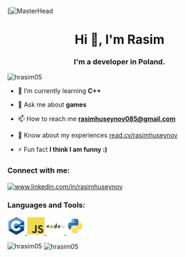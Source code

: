  [![MasterHead](https://r.resimlink.com/0Ibi4HQn.png)
<h1 align="center">Hi 👋, I'm Rasim</h1>
<h3 align="center">I'm a developer in Poland.</h3>

<p align="left"> <img src="https://komarev.com/ghpvc/?username=hrasim05&label=Profile%20views&color=0e75b6&style=flat" alt="hrasim05" /> </p>

- 🌱 I’m currently learning **C++**

- 💬 Ask me about **games**

- 📫 How to reach me **rasimhuseynov085@gmail.com**

- 📄 Know about my experiences [read.cv/rasimhuseynov](read.cv/rasimhuseynov)

- ⚡ Fun fact **I think I am funny :)**

<h3 align="left">Connect with me:</h3>
<p align="left">
<a href="https://linkedin.com/in/www.linkedin.com/in/rasimhuseynov" target="blank"><img align="center" src="https://raw.githubusercontent.com/rahuldkjain/github-profile-readme-generator/master/src/images/icons/Social/linked-in-alt.svg" alt="www.linkedin.com/in/rasimhuseynov" height="30" width="40" /></a>
</p>

<h3 align="left">Languages and Tools:</h3>
<p align="left"> <a href="https://www.w3schools.com/cpp/" target="_blank" rel="noreferrer"> <img src="https://raw.githubusercontent.com/devicons/devicon/master/icons/cplusplus/cplusplus-original.svg" alt="cplusplus" width="40" height="40"/> </a> <a href="https://developer.mozilla.org/en-US/docs/Web/JavaScript" target="_blank" rel="noreferrer"> <img src="https://raw.githubusercontent.com/devicons/devicon/master/icons/javascript/javascript-original.svg" alt="javascript" width="40" height="40"/> </a> <a href="https://nodejs.org" target="_blank" rel="noreferrer"> <img src="https://raw.githubusercontent.com/devicons/devicon/master/icons/nodejs/nodejs-original-wordmark.svg" alt="nodejs" width="40" height="40"/> </a> <a href="https://www.python.org" target="_blank" rel="noreferrer"> <img src="https://raw.githubusercontent.com/devicons/devicon/master/icons/python/python-original.svg" alt="python" width="40" height="40"/> </a> </p>

<p><img align="left" src="https://github-readme-stats.vercel.app/api/top-langs?username=hrasim05&show_icons=true&locale=en&layout=compact" alt="hrasim05" /></p>

<p>&nbsp;<img align="center" src="https://github-readme-stats.vercel.app/api?username=hrasim05&show_icons=true&locale=en" alt="hrasim05" /></p>
